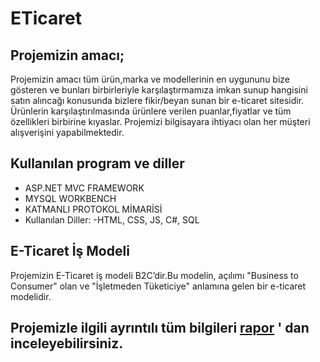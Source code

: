 # ETicaret
## Projemizin amacı;
  Projemizin amacı tüm ürün,marka ve modellerinin en uygununu bize gösteren ve bunları birbirleriyle karşılaştırmamıza imkan sunup hangisini satın alıncağı konusunda bizlere fikir/beyan sunan bir e-ticaret sitesidir. Ürünlerin karşılaştırılmasında ürünlere verilen puanlar,fiyatlar ve tüm özellikleri birbirine kıyaslar. Projemizi bilgisayara ihtiyacı olan her müşteri alışverişini yapabilmektedir.
## Kullanılan program ve diller
- ASP.NET MVC FRAMEWORK 
- MYSQL WORKBENCH 
- KATMANLI PROTOKOL MİMARİSİ 
- Kullanılan Diller:
    -HTML, CSS, JS, C#, SQL 
## E-Ticaret İş Modeli
  Projemizin E-Ticaret iş modeli B2C’dir.Bu modelin, açılımı "Business to Consumer" olan ve "İşletmeden Tüketiciye" anlamına gelen bir e-ticaret modelidir.
  
## Projemizle ilgili ayrıntılı tüm bilgileri [rapor](https://github.com/yemrecoskun/ETicaret/blob/master/Rapor.pdf) ' dan inceleyebilirsiniz.

